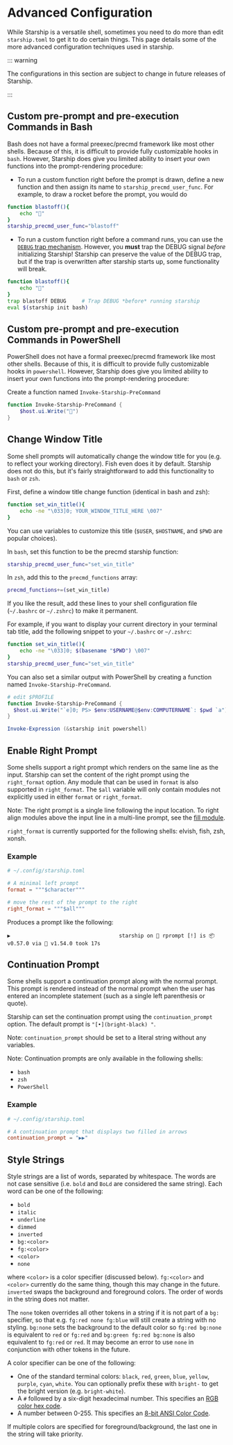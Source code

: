 # Advanced Configuration

While Starship is a versatile shell, sometimes you need to do more than edit
`starship.toml` to get it to do certain things. This page details some of the more
advanced configuration techniques used in starship.

::: warning

The configurations in this section are subject to change in future releases of Starship.

:::

## Custom pre-prompt and pre-execution Commands in Bash

Bash does not have a formal preexec/precmd framework like most other shells.
Because of this, it is difficult to provide fully customizable hooks in `bash`.
However, Starship does give you limited ability to insert your own functions
into the prompt-rendering procedure:

- To run a custom function right before the prompt is drawn, define a new
  function and then assign its name to `starship_precmd_user_func`. For example,
  to draw a rocket before the prompt, you would do

```bash
function blastoff(){
    echo "🚀"
}
starship_precmd_user_func="blastoff"
```

- To run a custom function right before a command runs, you can use the
  [`DEBUG` trap mechanism](https://jichu4n.com/posts/debug-trap-and-prompt_command-in-bash/).
  However, you **must** trap the DEBUG signal *before* initializing Starship!
  Starship can preserve the value of the DEBUG trap, but if the trap is overwritten
  after starship starts up, some functionality will break.

```bash
function blastoff(){
    echo "🚀"
}
trap blastoff DEBUG     # Trap DEBUG *before* running starship
eval $(starship init bash)
```

## Custom pre-prompt and pre-execution Commands in PowerShell

PowerShell does not have a formal preexec/precmd framework like most other shells.
Because of this, it is difficult to provide fully customizable hooks in `powershell`.
However, Starship does give you limited ability to insert your own functions
into the prompt-rendering procedure:

Create a function named `Invoke-Starship-PreCommand`

```powershell
function Invoke-Starship-PreCommand {
    $host.ui.Write("🚀")
}
```

## Change Window Title

Some shell prompts will automatically change the window title for you (e.g. to
reflect your working directory). Fish even does it by default.
Starship does not do this, but it's fairly straightforward to add this
functionality to `bash` or `zsh`.

First, define a window title change function (identical in bash and zsh):

```bash
function set_win_title(){
    echo -ne "\033]0; YOUR_WINDOW_TITLE_HERE \007"
}
```

You can use variables to customize this title (`$USER`, `$HOSTNAME`, and `$PWD`
are popular choices).

In `bash`, set this function to be the precmd starship function:

```bash
starship_precmd_user_func="set_win_title"
```

In `zsh`, add this to the `precmd_functions` array:

```bash
precmd_functions+=(set_win_title)
```

If you like the result, add these lines to your shell configuration file
(`~/.bashrc` or `~/.zshrc`) to make it permanent.

For example, if you want to display your current directory in your terminal tab title,
add the following snippet to your `~/.bashrc` or `~/.zshrc`:

```bash
function set_win_title(){
    echo -ne "\033]0; $(basename "$PWD") \007"
}
starship_precmd_user_func="set_win_title"
```

You can also set a similar output with PowerShell by creating a function named `Invoke-Starship-PreCommand`.

```powershell
# edit $PROFILE
function Invoke-Starship-PreCommand {
  $host.ui.Write("`e]0; PS> $env:USERNAME@$env:COMPUTERNAME`: $pwd `a")
}

Invoke-Expression (&starship init powershell)
```

## Enable Right Prompt

Some shells support a right prompt which renders on the same line as the input. Starship can
set the content of the right prompt using the `right_format` option. Any module that can be used
in `format` is also supported in `right_format`. The `$all` variable will only contain modules
not explicitly used in either `format` or `right_format`.

Note: The right prompt is a single line following the input location. To right align modules above
the input line in a multi-line prompt, see the [fill module](/config/#fill).

`right_format` is currently supported for the following shells: elvish, fish, zsh, xonsh.

### Example

```toml
# ~/.config/starship.toml

# A minimal left prompt
format = """$character"""

# move the rest of the prompt to the right
right_format = """$all"""
```

Produces a prompt like the following:

```
▶                                   starship on  rprompt [!] is 📦 v0.57.0 via 🦀 v1.54.0 took 17s
```

## Continuation Prompt

Some shells support a continuation prompt along with the normal prompt. This prompt is rendered instead of the normal prompt when the user has entered an incomplete statement (such as a single left parenthesis or quote).

Starship can set the continuation prompt using the `continuation_prompt` option. The default prompt is `"[•](bright-black) "`.

Note: `continuation_prompt` should be set to a literal string without any variables.

Note: Continuation prompts are only available in the following shells:

  - `bash`
  - `zsh`
  - `PowerShell`

### Example

```toml
# ~/.config/starship.toml

# A continuation prompt that displays two filled in arrows
continuation_prompt = "▶▶"
```

## Style Strings

Style strings are a list of words, separated by whitespace. The words are not case sensitive (i.e. `bold` and `BoLd` are considered the same string). Each word can be one of the following:

  - `bold`
  - `italic`
  - `underline`
  - `dimmed`
  - `inverted`
  - `bg:<color>`
  - `fg:<color>`
  - `<color>`
  - `none`

where `<color>` is a color specifier (discussed below). `fg:<color>` and `<color>` currently do the same thing, though this may change in the future. `inverted` swaps the background and foreground colors. The order of words in the string does not matter.

The `none` token overrides all other tokens in a string if it is not part of a `bg:` specifier, so that e.g. `fg:red none fg:blue` will still create a string with no styling. `bg:none` sets the background to the default color so `fg:red bg:none` is equivalent to `red` or `fg:red` and `bg:green fg:red bg:none` is also equivalent to `fg:red` or `red`. It may become an error to use `none` in conjunction with other tokens in the future.

A color specifier can be one of the following:

 - One of the standard terminal colors: `black`, `red`, `green`, `blue`,
    `yellow`, `purple`, `cyan`, `white`. You can optionally prefix these
    with `bright-` to get the bright version (e.g. `bright-white`).
 - A `#` followed by a six-digit hexadecimal number. This specifies an
   [RGB color hex code](https://www.w3schools.com/colors/colors_hexadecimal.asp).
 - A number between 0-255. This specifies an [8-bit ANSI Color Code](https://i.stack.imgur.com/KTSQa.png).

If multiple colors are specified for foreground/background, the last one in the string will take priority.
